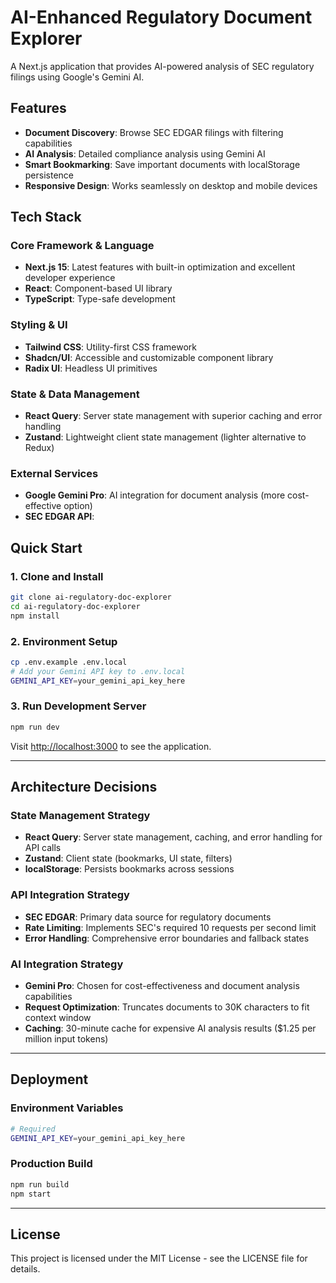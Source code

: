 # AI-Enhanced Regulatory Document Explorer

A Next.js application that provides AI-powered analysis of SEC regulatory filings using Google's Gemini AI.

## Features

- **Document Discovery**: Browse SEC EDGAR filings with filtering capabilities
- **AI Analysis**: Detailed compliance analysis using Gemini AI
- **Smart Bookmarking**: Save important documents with localStorage persistence
- **Responsive Design**: Works seamlessly on desktop and mobile devices

## Tech Stack

### Core Framework & Language
- **Next.js 15**: Latest features with built-in optimization and excellent developer experience
- **React**: Component-based UI library
- **TypeScript**: Type-safe development

### Styling & UI
- **Tailwind CSS**: Utility-first CSS framework
- **Shadcn/UI**: Accessible and customizable component library
- **Radix UI**: Headless UI primitives

### State & Data Management
- **React Query**: Server state management with superior caching and error handling
- **Zustand**: Lightweight client state management (lighter alternative to Redux)

### External Services
- **Google Gemini Pro**: AI integration for document analysis (more cost-effective option)
- **SEC EDGAR API**:

## Quick Start

### 1. Clone and Install

```bash
git clone ai-regulatory-doc-explorer
cd ai-regulatory-doc-explorer
npm install
```

### 2. Environment Setup

```bash
cp .env.example .env.local
# Add your Gemini API key to .env.local
GEMINI_API_KEY=your_gemini_api_key_here
```

### 3. Run Development Server

```bash
npm run dev
```

Visit [http://localhost:3000](http://localhost:3000) to see the application.

---

## Architecture Decisions

### State Management Strategy

- **React Query**: Server state management, caching, and error handling for API calls
- **Zustand**: Client state (bookmarks, UI state, filters)
- **localStorage**: Persists bookmarks across sessions

### API Integration Strategy

- **SEC EDGAR**: Primary data source for regulatory documents
- **Rate Limiting**: Implements SEC's required 10 requests per second limit
- **Error Handling**: Comprehensive error boundaries and fallback states

### AI Integration Strategy

- **Gemini Pro**: Chosen for cost-effectiveness and document analysis capabilities
- **Request Optimization**: Truncates documents to 30K characters to fit context window
- **Caching**: 30-minute cache for expensive AI analysis results ($1.25 per million input tokens)

---

## Deployment

### Environment Variables

```bash
# Required
GEMINI_API_KEY=your_gemini_api_key_here
```

### Production Build

```bash
npm run build
npm start
```

---

## License

This project is licensed under the MIT License - see the LICENSE file for details.


